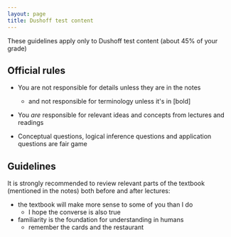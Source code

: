 ```yaml
---
layout: page
title: Dushoff test content
---
```


These guidelines apply only to Dushoff test content (about 45% of your grade)

## Official rules

* You are not responsible for details unless they are in the notes
	* and not responsible for terminology unless it's in [bold]

* You _are_ responsible for relevant ideas and concepts from lectures
and readings

* Conceptual questions, logical inference questions and application questions are fair game

## Guidelines

It is strongly recommended to review relevant parts of the textbook (mentioned in the notes) both before and after lectures:

* the textbook will make more sense to some of you than I do
	* I hope the converse is also true
* familiarity is the foundation for understanding in humans
	* remember the cards and the restaurant
